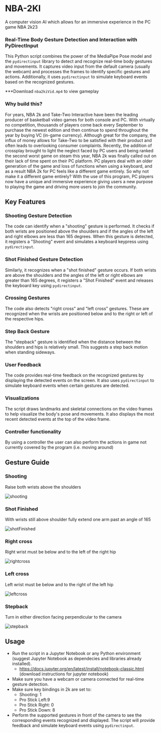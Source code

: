 # NBA-2KI
A computer vision AI which allows for an immersive experience in the PC game NBA 2k23

### Real-Time Body Gesture Detection and Interaction with PyDirectInput
This Python script combines the power of the MediaPipe Pose model and the `pydirectinput` library to detect and recognize real-time body gestures and movements. It captures video input from the default camera (usually the webcam) and processes the frames to identify specific gestures and actions. Additionally, it uses `pydirectinput` to simulate keyboard events based on the recognized gestures.

***Download `nba2kiVid.mp4` to view gameplay

### Why build this?
For years, NBA 2k and Take-Two Interactive have been the leading producer of basketball video games for both console and PC. With virtually no competition, thousands of players come back every September to purchase the newest edition and then continue to spend throughout the year by buying VC (in-game currency). Although great for the company, the influx of money allows for Take-Two to be satisfied with their product and often leads to overlooking consumer complaints. Recently, the addition of crossplay brought to light the neglect faced by PC users and being ranked the second worst game on steam this year, NBA 2k was finally called out on their lack of time spent on their PC platform. PC players deal with an older generation of the game and loss of functions when using a keyboard, and as a result NBA 2k for PC feels like a different game entirely. So why not make it a different game entirely? With the use of this program, PC players now have a unique and immersive experience giving users a new purpose to playing the game and driving more users to join the community.
## Key Features

### Shooting Gesture Detection
The code can identify when a "shooting" gesture is performed. It checks if both wrists are positioned above the shoulders and if the angles of the left and right elbows are less than 165 degrees. When this gesture is detected, it registers a "Shooting" event and simulates a keyboard keypress using `pydirectinput`.

### Shot Finished Gesture Detection
Similarly, it recognizes when a "shot finished" gesture occurs. If both wrists are above the shoulders and the angles of the left or right elbows are greater than 165 degrees, it registers a "Shot Finished" event and releases the keyboard key using `pydirectinput`.

### Crossing Gestures
The code also detects "right cross" and "left cross" gestures. These are recognized when the wrists are positioned below and to the right or left of the respective hips. 

### Step Back Gesture
The "stepback" gesture is identified when the distance between the shoulders and hips is relatively small. This suggests a step back motion when standing sideways.

### User Feedback
The code provides real-time feedback on the recognized gestures by displaying the detected events on the screen. It also uses `pydirectinput` to simulate keyboard events when certain gestures are detected.

### Visualizations
The script draws landmarks and skeletal connections on the video frames to help visualize the body's pose and movements. It also displays the most recent detected events at the top of the video frame.

### Controller functionality
By using a controller the user can also perform the actions in game not currently covered by the program (i.e. moving around)

## Gesture Guide

### Shooting
Raise both wrists above the shoulders

![shooting](https://github.com/tylertoussaint/NBA-2KI/assets/87991331/d2175401-0a0a-43b3-9585-e6f8476fb839)

### Shot Finished
With wrists still above shoulder fully extend one arm past an angle of 165

![shotFinished](https://github.com/tylertoussaint/NBA-2KI/assets/87991331/564e7389-99b0-445c-8e73-341cfdadf0b9)


### Right cross
Right wrist must be below and to the left of the right hip

![rightcross](https://github.com/tylertoussaint/NBA-2KI/assets/87991331/253fab73-e015-49ca-b19a-835e3e93dfdc)

### Left cross
Left wrist must be below and to the right of the left hip

![leftcross](https://github.com/tylertoussaint/NBA-2KI/assets/87991331/1ac977d5-0716-44bd-a457-4b4e3304ef6f)

### Stepback
Turn in either direction facing perpendicular to the camera

![stepback](https://github.com/tylertoussaint/NBA-2KI/assets/87991331/5747d347-486e-42a5-8ff3-dd4c066dd9b9)


## Usage
- Run the script in a Jupyter Notebook or any Python environment (suggest Jupyter Notebook as dependecies and libraries already installed).
  - https://docs.jupyter.org/en/latest/install/notebook-classic.html (download instructions for jupyter notebook)
- Make sure you have a webcam or camera connected for real-time gesture detection.
- Make sure key bindings in 2k are set to:
  - Shooting: 1
  - Pro Stick Left:9
  - Pro Stick Right: 0
  - Pro Stick Down: 8
- Perform the supported gestures in front of the camera to see the corresponding events recognized and displayed. The script will provide feedback and simulate keyboard events using `pydirectinput`.
